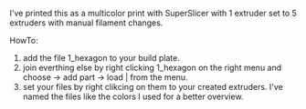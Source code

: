 I've printed this as a multicolor print with SuperSlicer with 1 extruder set to 5 extruders with manual filament changes. 

HowTo:
1. add the file 1_hexagon to your build plate.
2. join everthing else by right clicking 1_hexagon on the right menu and choose -> add part -> load | from the menu.
3. set your files by right clikcing on them to your created extruders. I've named the files like the colors I used for a better overview.
